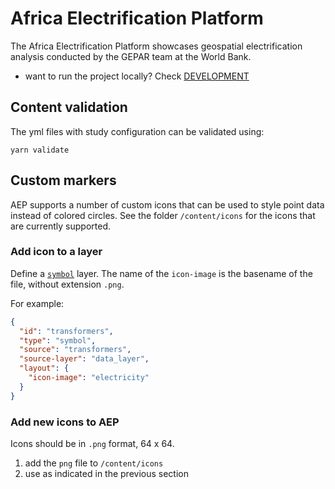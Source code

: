 # Africa Electrification Platform
The Africa Electrification Platform showcases geospatial electrification analysis conducted by the GEPAR team at the World Bank.

* want to run the project locally? Check [DEVELOPMENT](/DEVELOPMENT.md)

## Content validation
The yml files with study configuration can be validated using:

```
yarn validate
```

## Custom markers
AEP supports a number of custom icons that can be used to style point data instead of colored circles. See the folder `/content/icons` for the icons that are currently supported.

### Add icon to a layer
Define a [`symbol`](https://docs.mapbox.com/mapbox-gl-js/style-spec/layers/#symbol) layer. The name of the `icon-image` is the basename of the file, without extension `.png`.

For example:

``` json
{
  "id": "transformers",
  "type": "symbol",
  "source": "transformers",
  "source-layer": "data_layer",
  "layout": {
    "icon-image": "electricity"
  }
}
```

### Add new icons to AEP
Icons should be in `.png` format, 64 x 64.

1. add the `png` file to `/content/icons`
2. use as indicated in the previous section
